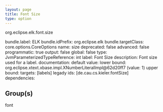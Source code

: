 ```yaml
---
layout: page
title: Font Size
type: option
---
```

org.eclipse.elk.font.size

bundle.label: ELK
bundle.idPrefix: org.eclipse.elk
bundle.targetClass: core.options.CoreOptions
name: size
deprecated: false
advanced: false
programmatic: true
output: false
global: false
type: JvmParameterizedTypeReference: int
label: Font Size
description: Font size used for a label.
documentation: 
default value: 
lower bound: org.eclipse.xtext.xbase.impl.XNumberLiteralImpl@62d20ff7 (value: 1)
upper bound: 
targets: [labels]
legady ids: [de.cau.cs.kieler.fontSize]
dependencies:

## Group(s)
font 

